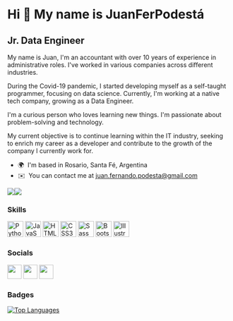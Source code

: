 Hi 👋 My name is JuanFerPodestá
=============================

Jr. Data Engineer 
----------------------------------

My name is Juan, I'm an accountant with over 10 years of experience in administrative roles. I've worked in various companies across different industries.

During the Covid-19 pandemic, I started developing myself as a self-taught programmer, focusing on data science. Currently, I'm working at a native tech company, growing as a Data Engineer.

I'm a curious person who loves learning new things. I'm passionate about problem-solving and technology. 

My current objective is to continue learning within the IT industry, seeking to enrich my career as a developer and contribute to the growth of the company I currently work for.

* 🌍  I'm based in Rosario, Santa Fé, Argentina
* ✉️  You can contact me at [juan.fernando.podesta@gmail.com](mailto:juan.fernando.podesta@gmail.com)

<a href="https://www.twitter.com/juanpodesta23" target="_blank" rel="noreferrer"><img
src="https://img.shields.io/twitter/follow/juanpodesta23?logo=twitter&style=for-the-badge&color=0891b2&labelColor=1c1917"
/></a><a href="https://www.github.com/JuanFerPodesta" target="_blank" rel="noreferrer"><img
src="https://img.shields.io/github/followers/JuanFerPodesta?logo=github&style=for-the-badge&color=0891b2&labelColor=1c1917" /></a>

### Skills

<p align="left">
<a href="https://www.python.org/" target="_blank" rel="noreferrer"><img src="https://raw.githubusercontent.com/danielcranney/readme-generator/main/public/icons/skills/python-colored.svg" width="36" height="36" alt="Python" /></a>
<a href="https://developer.mozilla.org/en-US/docs/Web/JavaScript" target="_blank" rel="noreferrer"><img src="https://raw.githubusercontent.com/danielcranney/readme-generator/main/public/icons/skills/javascript-colored.svg" width="36" height="36" alt="JavaScript" /></a>
<a href="https://developer.mozilla.org/en-US/docs/Glossary/HTML5" target="_blank" rel="noreferrer"><img src="https://raw.githubusercontent.com/danielcranney/readme-generator/main/public/icons/skills/html5-colored.svg" width="36" height="36" alt="HTML5" /></a>
<a href="https://www.w3.org/TR/CSS/#css" target="_blank" rel="noreferrer"><img src="https://raw.githubusercontent.com/danielcranney/readme-generator/main/public/icons/skills/css3-colored.svg" width="36" height="36" alt="CSS3" /></a>
<a href="https://sass-lang.com/" target="_blank" rel="noreferrer"><img src="https://raw.githubusercontent.com/danielcranney/readme-generator/main/public/icons/skills/sass-colored.svg" width="36" height="36" alt="Sass" /></a>
<a href="https://getbootstrap.com/" target="_blank" rel="noreferrer"><img src="https://raw.githubusercontent.com/danielcranney/readme-generator/main/public/icons/skills/bootstrap-colored.svg" width="36" height="36" alt="Bootstrap" /></a>
<a href="adobe.com/uk/products/illustrator.html" target="_blank" rel="noreferrer"><img src="https://raw.githubusercontent.com/danielcranney/readme-generator/main/public/icons/skills/illustrator-colored.svg" width="36" height="36" alt="Illustrator" /></a>
</p>


### Socials

<p align="left"> <a href="https://www.github.com/JuanFerPodesta" target="_blank" rel="noreferrer"><img src="https://raw.githubusercontent.com/danielcranney/readme-generator/main/public/icons/socials/github.svg" width="32" height="32" /></a> <a href="https://www.linkedin.com/in/juan-fernando-podesta" target="_blank" rel="noreferrer"><img src="https://raw.githubusercontent.com/danielcranney/readme-generator/main/public/icons/socials/linkedin.svg" width="32" height="32" /></a> <a href="https://www.twitter.com/juanpodesta23" target="_blank" rel="noreferrer"><img src="https://raw.githubusercontent.com/danielcranney/readme-generator/main/public/icons/socials/twitter.svg" width="32" height="32" /></a></p>

### Badges

<a href="https://github.com/JuanFerPodesta" align="left"><img src="https://github-readme-stats.vercel.app/api/top-langs/?username=JuanFerPodesta&langs_count=10&title_color=0f172a&text_color=ffffff&icon_color=0891b2&bg_color=1c1917&hide_border=true&locale=en&custom_title=Top%20%Languages" alt="Top Languages" /></a>
